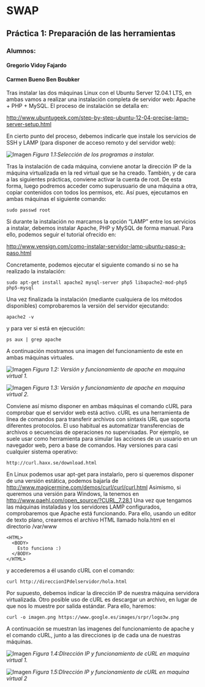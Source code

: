 # SWAP #
## Práctica 1: Preparación de las herramientas ##
### Alumnos: ###

#### Gregorio Vidoy Fajardo  ####

#### Carmen Bueno Ben Boubker  ####



Tras instalar las dos máquinas Linux con el Ubuntu Server 12.04.1 LTS, en ambas vamos a realizar una instalación completa de servidor web: Apache + PHP + MySQL. El proceso de instalación se detalla en:

http://www.ubuntugeek.com/step-by-step-ubuntu-12-04-precise-lamp-server-setup.html

En cierto punto del proceso, debemos indicarle que instale los servicios de SSH y LAMP (para disponer de acceso remoto y del servidor web):

![Imagen][1.1]
*Figura 1.1:Selección de los programas a instalar.*

Tras la instalación de cada máquina, conviene anotar la dirección IP de la máquina virtualizada en la red virtual que se ha creado.
También, y de cara a las siguientes prácticas, conviene activar la cuenta de root. De esta forma, luego podremos acceder como superusuario de una máquina a otra, copiar contenidos con todos los permisos, etc. Así pues, ejecutamos en ambas máquinas el siguiente comando:

```sudo passwd root```

Si durante la instalación no marcamos la opción “LAMP” entre los servicios a instalar, debemos instalar Apache, PHP y MySQL de forma manual. Para ello, podemos seguir el tutorial ofrecido en:

http://www.vensign.com/como-instalar-servidor-lamp-ubuntu-paso-a-paso.html

Concretamente, podemos ejecutar el siguiente comando si no se ha realizado la instalación:

```sudo apt-get install apache2 mysql-server php5 libapache2-mod-php5 php5-mysql```

Una vez finalizada la instalación (mediante cualquiera de los métodos disponibles) comprobaremos la versión del servidor ejecutando:

```apache2 -v```

y para ver si está en ejecución:

~~~
ps aux | grep apache
~~~

A continuación mostramos una imagen del funcionamiento de este en ambas máquinas virtuales.

![Imagen][1.2]
*Figura 1.2: Versión y funcionamiento de apache en maquina virtual 1.*

![Imagen][1.3]
*Figura 1.3: Versión y funcionamiento de apache en maquina virtual 2.*

Conviene así mismo disponer en ambas máquinas el comando cURL para comprobar que el servidor web está activo.
cURL es una herramienta de línea de comandos para transferir archivos con sintaxis URL que soporta diferentes protocolos. El uso habitual es automatizar transferencias de archivos o secuencias de operaciones no supervisadas. Por ejemplo, se suele usar como herramienta para simular las acciones de un usuario en un navegador web, pero a base de comandos. Hay versiones para casi cualquier sistema operativo:

```http://curl.haxx.se/download.html```

En Linux podemos usar apt-get para instalarlo, pero si queremos disponer de una versión estática, podemos bajarla de
http://www.magicermine.com/demos/curl/curl/curl.html
Asimismo, si queremos una versión para Windows, la tenemos en
http://www.paehl.com/open_source/?CURL_7.28.1
Una vez que tengamos las máquinas instaladas y los servidores LAMP configurados, comprobaremos que Apache está funcionando. Para ello, usando un editor de texto plano, crearemos el archivo HTML llamado hola.html en el directorio /var/www

~~~
<HTML>
  <BODY>
    Esto funciona :)
  </BODY>
</HTML>
~~~
y accederemos a él usando cURL con el comando:

    curl http://direccionIPdelservidor/hola.html

Por supuesto, debemos indicar la dirección IP de nuestra máquina servidora virtualizada. Otro posible uso de cURL es descargar un archivo, en lugar de que nos lo muestre por salida estándar. Para ello, haremos:

    curl -o imagen.png https://www.google.es/images/srpr/logo3w.png

A continuación se muestran las imagenes del funcionamiento de apache y el comando cURL, junto a las direcciones ip de cada una de nuestras máquinas.

![Imagen][1.4]
*Figura 1.4:DIrección IP y funcionamiento de cURL en maquina virtual 1.*

![Imagen][1.5]
*Figura 1.5:DIrección IP y funcionamiento de cURL en maquina virtual 2*

[1.1]: Imagenes/1.png
[1.2]: Imagenes/1ubuntuapache.png
[1.3]: Imagenes/2ubuntuapache.png
[1.4]: Imagenes/1ubuntuip:curl.png
[1.5]: Imagenes/2ubuntuip:curl.png
